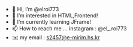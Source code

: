 - 👋 Hi, I’m @elroi773
- 👀 I’m interested in HTML,Frontend! 
- 🌱 I’m currently learning JFrame!
- 📫 How to reach me ... instagram : @el_.roi773
- ✉️ my email : s2457@e-mirim.hs.kr 
